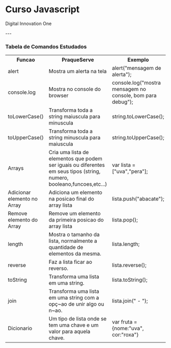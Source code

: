 # Curso Javascript 
<p> Digital Innovation One </p>
---

<h3> Tabela de Comandos Estudados </h3>

<table style="width:100%">
  <tr>
    <th>Funcao</th>
    <th>PraqueServe</th>
    <th>Exemplo</th>
  </tr>
  <tr>
    <td>alert</td>
    <td>Mostra um alerta na tela</td>
    <td>alert("mensagem de alerta");</td>
  </tr>
  <tr>
    <td>console.log</td>
    <td>Mostra no console do browser</td>
    <td>console.log("mostra mensagem no console, bom para debug");</td>
  </tr>
<tr>
<td>toLowerCase()</td>
<td>Transforma toda a string maiuscula para minuscula</td>
<td>string.toLowerCase();</td>
</tr>

<tr>
<td>toUpperCase()</td>
<td>Transforma toda a string minuscula para maiuscula</td>
<td>string.toUpperCase();</td>
</tr>    

<tr>
<td>Arrays </td>
<td>Cria uma lista de elementos que podem ser iguais ou diferentes em seus tipos (string, numero, booleano,funcoes,etc...)</td>
<td>var lista = ["uva","pera"];</td>
</tr>

<tr>
<td>Adicionar elemento no Array </td>
<td>Adiciona um elemento na posicao final do array lista</td>
<td>lista.push("abacate");</td>
</tr>

<tr>
<td>Remove elemento do Array </td>
<td>Remove um elemento da primeira posicao do array lista</td> 
<td>lista.pop();</td>
</tr>

<tr>
<td>length </td>
<td>Mostra o tamanho da lista, normalmente a quantidade de elementos da mesma.</td>
<td>lista.length;</td>
</tr>

<tr>
<td>reverse </td>
<td>Faz a lista ficar ao reverso.</td>
<td>lista.reverse();</td>
</tr>

<tr>
<td>toString </td>
<td>Transforma uma lista em uma string.</td>
<td>lista.toString();</td>
</tr>

<tr>
<td>join </td>
<td>Transforma uma lista em uma string com a opç~ao de unir algo ou n~ao.</td>
<td>lista.join(" - ");</td>
</tr>

<tr>
<td>Dicionario </td>
<td>Um tipo de lista onde se tem uma chave e um valor para aquela chave.</td>
<td>var fruta = {nome:"uva", cor:"roxa"}</td>
</tr>











</table> 
